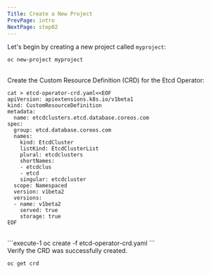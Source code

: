 ```yaml
---
Title: Create a New Project
PrevPage: intro
NextPage: step02
---
```


Let's begin by creating a new project called `myproject`:

```execute-1
oc new-project myproject
```
<br>
Create the Custom Resource Definition (CRD) for the Etcd Operator:

```execute-1
cat > etcd-operator-crd.yaml<<EOF
apiVersion: apiextensions.k8s.io/v1beta1
kind: CustomResourceDefinition
metadata:
  name: etcdclusters.etcd.database.coreos.com
spec:
  group: etcd.database.coreos.com
  names:
    kind: EtcdCluster
    listKind: EtcdClusterList
    plural: etcdclusters
    shortNames:
    - etcdclus
    - etcd
    singular: etcdcluster
  scope: Namespaced
  version: v1beta2
  versions:
  - name: v1beta2
    served: true
    storage: true
EOF
```
<br>
```execute-1
oc create -f etcd-operator-crd.yaml
```
<br>
Verify the CRD was successfully created.

```execute-1
oc get crd
```
